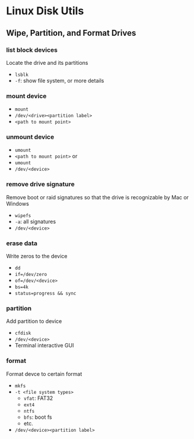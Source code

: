 # Linux Disk Utils

## Wipe, Partition, and Format Drives

### list block devices
Locate the drive and its partitions
* `lsblk`
* `-f`: show file system, or more details 

### mount device
* `mount`
* `/dev/<drive><partition label>`
* `<path to mount point>`

### unmount device
* `umount`
* `<path to mount point>`
or
* `umount`
* `/dev/<device>`

### remove drive signature
Remove boot or raid signatures so that the drive is recognizable by Mac or Windows
* `wipefs`
* `-a`: all signatures
* `/dev/<device>`

### erase data
Write zeros to the device
* `dd`
* `if=/dev/zero`
* `of=/dev/<device>`
* `bs=4k`
* `status=progress && sync`

### partition
Add partition to device
* `cfdisk`
* `/dev/<device>`
* Terminal interactive GUI

### format
Format devce to certain format
* `mkfs`
* `-t <file system types>`
  * `vfat`: FAT32
  * `ext4`
  * `ntfs`
  * `bfs`: boot fs
  * etc.
* `/dev/<device><partition label>` 


